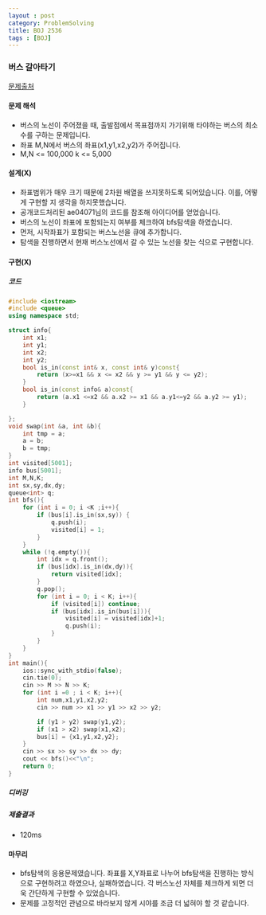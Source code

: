 ```yaml
---
layout : post
category: ProblemSolving
title: BOJ 2536
tags : [BOJ]
---
```

### 버스 갈아타기

[문제출처](https://www.acmicpc.net/problem/2536)

#### 문제 해석
  
- 버스의 노선이 주어졌을 때, 출발점에서 목표점까지 가기위해 타야하는 버스의 최소 수를 구하는 문제입니다.
- 좌표 M,N에서 버스의 좌표(x1,y1,x2,y2)가 주어집니다.
- M,N <= 100,000 k <= 5,000

#### 설계(X)

- 좌표범위가 매우 크기 때문에 2차원 배열을 쓰지못하도록 되어있습니다. 이를, 어떻게 구현할 지 생각을 하지못했습니다.
- 공개코드처리된 ae04071님의 코드를 참조해 아이디어를 얻었습니다.
- 버스의 노선이 좌표에 포함되는지 여부를 체크하여 bfs탐색을 하였습니다.
- 먼저, 시작좌표가 포함되는 버스노선을 큐에 추가합니다.
- 탐색을 진행하면서 현재 버스노선에서 갈 수 있는 노선을 찾는 식으로 구현합니다.

#### 구현(X)

##### 코드

```cpp
#include <iostream>
#include <queue>
using namespace std;

struct info{
    int x1;
    int y1;
    int x2;
    int y2;
    bool is_in(const int& x, const int& y)const{
        return (x>=x1 && x <= x2 && y >= y1 && y <= y2);
    }
    bool is_in(const info& a)const{
        return (a.x1 <=x2 && a.x2 >= x1 && a.y1<=y2 && a.y2 >= y1);
    }

};
void swap(int &a, int &b){
    int tmp = a;
    a = b;
    b = tmp;
}
int visited[5001];
info bus[5001];
int M,N,K;
int sx,sy,dx,dy;
queue<int> q;
int bfs(){
    for (int i = 0; i <K ;i++){
        if (bus[i].is_in(sx,sy)) {
            q.push(i);
            visited[i] = 1;
        }
    }
    while (!q.empty()){
        int idx = q.front();
        if (bus[idx].is_in(dx,dy)){
            return visited[idx];
        }
        q.pop();
        for (int i = 0; i < K; i++){
            if (visited[i]) continue;
            if (bus[idx].is_in(bus[i])){
                visited[i] = visited[idx]+1;
                q.push(i);
            }
        }
    }
}
int main(){
    ios::sync_with_stdio(false);
    cin.tie(0);
    cin >> M >> N >> K;
    for (int i =0 ; i < K; i++){
        int num,x1,y1,x2,y2;
        cin >> num >> x1 >> y1 >> x2 >> y2;

        if (y1 > y2) swap(y1,y2);
        if (x1 > x2) swap(x1,x2);
        bus[i] = {x1,y1,x2,y2};
    }
    cin >> sx >> sy >> dx >> dy;
    cout << bfs()<<"\n";
    return 0;
}

```

##### 디버깅

##### 제출결과

- 120ms

#### 마무리

- bfs탐색의 응용문제였습니다. 좌표를 X,Y좌표로 나누어 bfs탐색을 진행하는 방식으로 구현하려고 하였으나, 실패하였습니다. 각 버스노선 자체를 체크하게 되면 더욱 간단하게 구현할 수 있었습니다.
- 문제를 고정적인 관념으로 바라보지 않게 시야를 조금 더 넓혀야 할 것 같습니다.

